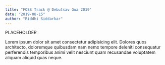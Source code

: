 ```yaml
---
title: "FOSS Track @ Debutsav Goa 2019"
date: "2019-08-15"
author: "Riddhi Siddarkar"
---
```


PLACEHOLDER

Lorem ipsum dolor sit amet consectetur adipisicing elit. Dolores quos architecto, doloremque quibusdam nam nemo tempore deleniti consequatur perferendis temporibus animi velit nesciunt quam recusandae voluptatem aliquam aliquid quas neque.
